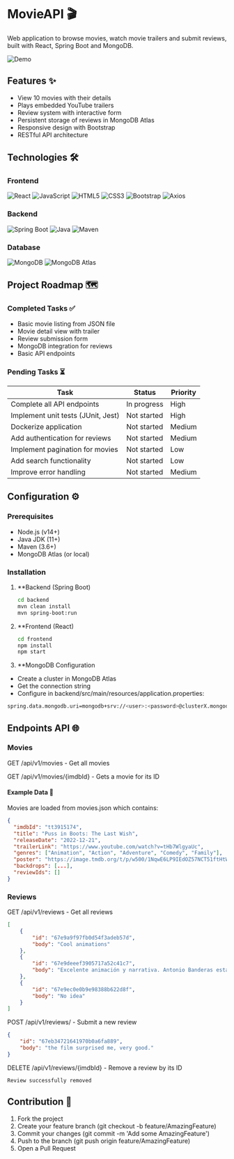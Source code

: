 # MovieAPI 🎬

Web application to browse movies, watch movie trailers and submit reviews, built with React, Spring Boot and MongoDB.

![Demo](https://via.placeholder.com/800x400?text=MovieAPI+Demo) <!-- Reemplaza con una imagen real de tu app -->

## Features ✨

- View 10 movies with their details
- Plays embedded YouTube trailers
- Review system with interactive form
- Persistent storage of reviews in MongoDB Atlas
- Responsive design with Bootstrap
- RESTful API architecture

## Technologies 🛠️

### Frontend
![React](https://img.shields.io/badge/-React-61DAFB?logo=react&logoColor=white&style=flat)
![JavaScript](https://img.shields.io/badge/-JavaScript-F7DF1E?logo=javascript&logoColor=black&style=flat)
![HTML5](https://img.shields.io/badge/-HTML5-E34F26?logo=html5&logoColor=white&style=flat)
![CSS3](https://img.shields.io/badge/-CSS3-1572B6?logo=css3&logoColor=white&style=flat)
![Bootstrap](https://img.shields.io/badge/-Bootstrap-7952B3?logo=bootstrap&logoColor=white&style=flat)
![Axios](https://img.shields.io/badge/-Axios-5A29E4?logo=axios&logoColor=white&style=flat)

### Backend
![Spring Boot](https://img.shields.io/badge/-Spring_Boot-6DB33F?logo=spring-boot&logoColor=white&style=flat)
![Java](https://img.shields.io/badge/-Java-007396?logo=java&logoColor=white&style=flat)
![Maven](https://img.shields.io/badge/-Maven-C71A36?logo=apache-maven&logoColor=white&style=flat)

### Database
![MongoDB](https://img.shields.io/badge/-MongoDB-47A248?logo=mongodb&logoColor=white&style=flat)
![MongoDB Atlas](https://img.shields.io/badge/-MongoDB_Atlas-47A248?logo=mongodb&logoColor=white&style=flat)

## Project Roadmap 🗺️

### Completed Tasks ✅
- Basic movie listing from JSON file
- Movie detail view with trailer
- Review submission form
- MongoDB integration for reviews
- Basic API endpoints

### Pending Tasks ⏳
| Task | Status | Priority |
|------|--------|----------|
| Complete all API endpoints | In progress | High |
| Implement unit tests (JUnit, Jest) | Not started | High |
| Dockerize application | Not started | Medium |
| Add authentication for reviews | Not started | Medium |
| Implement pagination for movies | Not started | Low |
| Add search functionality | Not started | Low |
| Improve error handling | Not started | Medium |

## Configuration ⚙️

### Prerequisites
- Node.js (v14+)
- Java JDK (11+)
- Maven (3.6+)
- MongoDB Atlas (or local)

### Installation

1. **Backend (Spring Boot)
   ````bash
   cd backend
   mvn clean install
   mvn spring-boot:run

2. **Frontend (React)
   ````bash
   cd frontend
   npm install
   npm start

3. **MongoDB Configuration

- Create a cluster in MongoDB Atlas
- Get the connection string
- Configure in backend/src/main/resources/application.properties:
```bash
spring.data.mongodb.uri=mongodb+srv://<user>:<password>@clusterX.mongodb.net/<dbname>?retryWrites=true&w=majority
```

## Endpoints API 🌐

### Movies

GET /api/v1/movies - Get all movies

GET /api/v1/movies/{imdbId} - Gets a movie for its ID

#### Example Data 🎥
Movies are loaded from movies.json which contains:

```json
{
  "imdbId": "tt3915174",
  "title": "Puss in Boots: The Last Wish",
  "releaseDate": "2022-12-21",
  "trailerLink": "https://www.youtube.com/watch?v=tHb7WlgyaUc",
  "genres": ["Animation", "Action", "Adventure", "Comedy", "Family"],
  "poster": "https://image.tmdb.org/t/p/w500/1NqwE6LP9IEdOZ57NCT51ftHtWT.jpg",
  "backdrops": [...],
  "reviewIds": []
}
```

### Reviews

GET /api/v1/reviews - Get all reviews

```json
[
    {
        "id": "67e9a9f97fb0d54f3adeb57d",
        "body": "Cool animations"
    },
    {
        "id": "67e9deeef3905717a52c41c7",
        "body": "Excelente animación y narrativa. Antonio Banderas está brillante como siempre en su papel de Puss in Boots."
    },
    {
        "id": "67e9ec0e0b9e98388b622d8f",
        "body": "No idea"
    }
]
```

POST /api/v1/reviews/ - Submit a new review

```json
{
    "id": "67eb34721641970b0a6fa889",
    "body": "the film surprised me, very good."
}
```

DELETE /api/v1/reviews/{imdbId} - Remove a review by its ID

```raw
Review successfully removed
```

## Contribution 🤝

1. Fork the project
2. Create your feature branch (git checkout -b feature/AmazingFeature)
3. Commit your changes (git commit -m 'Add some AmazingFeature')
4. Push to the branch (git push origin feature/AmazingFeature)
5. Open a Pull Request
